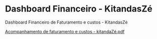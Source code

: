 # Dashboard Financeiro - KitandasZé

Dashboard Financeiro de Faturamento e custos - KitandasZé

[Acompanhamento de faturamento e custos - kitandaZé.pdf](https://github.com/JorgeFerreira09/Dashboard-Faturamento-custos/files/11661029/Acompanhamento.de.faturamento.e.custos.-.kitandaZe.pdf)
